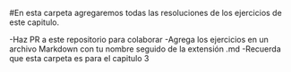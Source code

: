 #En esta carpeta agregaremos todas las resoluciones de los ejercicios de este capitulo. 

-Haz PR a este repositorio para colaborar 
-Agrega los ejercicios en un archivo Markdown con tu nombre seguido de la extensión .md 
-Recuerda que esta carpeta es para el capitulo 3
